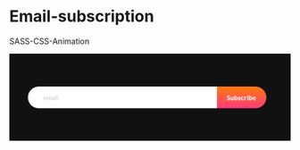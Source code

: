 # Email-subscription
SASS-CSS-Animation

![Email-subcription](https://github.com/dianavile/Email-subscription/blob/master/Email-subcription.PNG)
